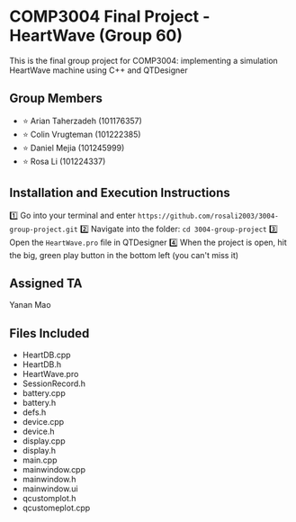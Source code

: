 # COMP3004 Final Project - HeartWave (Group 60)

This is the final group project for COMP3004: implementing a simulation HeartWave machine using C++ and QTDesigner

## Group Members
- ⭐️ Arian Taherzadeh (101176357)
- ⭐️ Colin Vrugteman (101222385)
- ⭐️ Daniel Mejia (101245999)
- ⭐️ Rosa Li (101224337)

## Installation and Execution Instructions
1️⃣ Go into your terminal and enter `https://github.com/rosali2003/3004-group-project.git`
2️⃣ Navigate into the folder: `cd 3004-group-project`
3️⃣ Open the `HeartWave.pro` file in QTDesigner
4️⃣ When the project is open, hit the big, green play button in the bottom left (you can't miss it)

## Assigned TA
Yanan Mao

## Files Included
- HeartDB.cpp
- HeartDB.h
- HeartWave.pro
- SessionRecord.h
- battery.cpp
- battery.h
- defs.h
- device.cpp
- device.h
- display.cpp
- display.h
- main.cpp
- mainwindow.cpp
- mainwindow.h
- mainwindow.ui
- qcustomplot.h
- qcustomeplot.cpp
